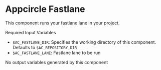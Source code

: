 # Appcircle Fastlane

This component runs your fastlane lane in your project.

Required Input Variables

- `$AC_FASTLANE_DIR`: Specifies the working directory of this component. Defaults to `$AC_REPOSITORY_DIR`
- `$AC_FASTLANE_LANE`: Fastlane lane to be run

No output variables generated by this component
